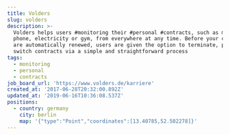 ```yaml
---
title: Volders
slug: volders
description: >-
  Volders helps users #monitoring their #personal #contracts, such as mobile
  phone, electricity or gym, from everywhere at any time. Before your contracts
  are automatically renewed, users are given the option to terminate, prolong or
  switch contracts via a simple and straightforward process
tags:
  - monitoring
  - personal
  - contracts
job_board_url: 'https://www.volders.de/karriere'
created_at: '2017-06-28T20:32:00.892Z'
updated_at: '2019-06-16T10:36:08.537Z'
positions:
  - country: germany
    city: berlin
    map: '{"type":"Point","coordinates":[13.40785,52.502278]}'
---
```


